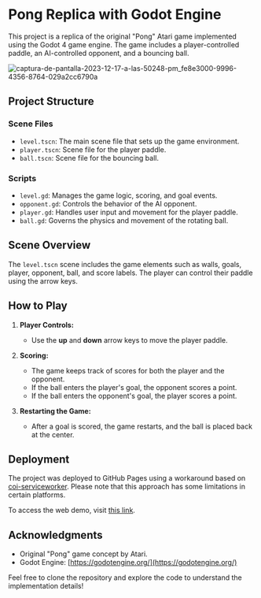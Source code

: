 # Pong Replica with Godot Engine

This project is a replica of the original "Pong" Atari game implemented using the Godot 4 game engine. The game includes a player-controlled paddle, an AI-controlled opponent, and a bouncing ball.

![captura-de-pantalla-2023-12-17-a-las-50248-pm_fe8e3000-9996-4356-8764-029a2cc6790a](https://github.com/jsurrea/Pong/assets/68788933/769087f0-1f81-4970-a44c-c6b44f602369)

## Project Structure

### Scene Files

- `level.tscn`: The main scene file that sets up the game environment.
- `player.tscn`: Scene file for the player paddle.
- `ball.tscn`: Scene file for the bouncing ball.

### Scripts

- `level.gd`: Manages the game logic, scoring, and goal events.
- `opponent.gd`: Controls the behavior of the AI opponent.
- `player.gd`: Handles user input and movement for the player paddle.
- `ball.gd`: Governs the physics and movement of the rotating ball.

## Scene Overview

The `level.tscn` scene includes the game elements such as walls, goals, player, opponent, ball, and score labels. The player can control their paddle using the arrow keys.

## How to Play

1. **Player Controls:**
   - Use the **up** and **down** arrow keys to move the player paddle.

2. **Scoring:**
   - The game keeps track of scores for both the player and the opponent.
   - If the ball enters the player's goal, the opponent scores a point.
   - If the ball enters the opponent's goal, the player scores a point.

3. **Restarting the Game:**
   - After a goal is scored, the game restarts, and the ball is placed back at the center.

## Deployment

The project was deployed to GitHub Pages using a workaround based on [coi-serviceworker](https://github.com/gzuidhof/coi-serviceworker). Please note that this approach has some limitations in certain platforms.

To access the web demo, visit [this link](https://jsurrea.github.io/Pong/).

## Acknowledgments

- Original "Pong" game concept by Atari.
- Godot Engine: [https://godotengine.org/](https://godotengine.org/)

Feel free to clone the repository and explore the code to understand the implementation details!
